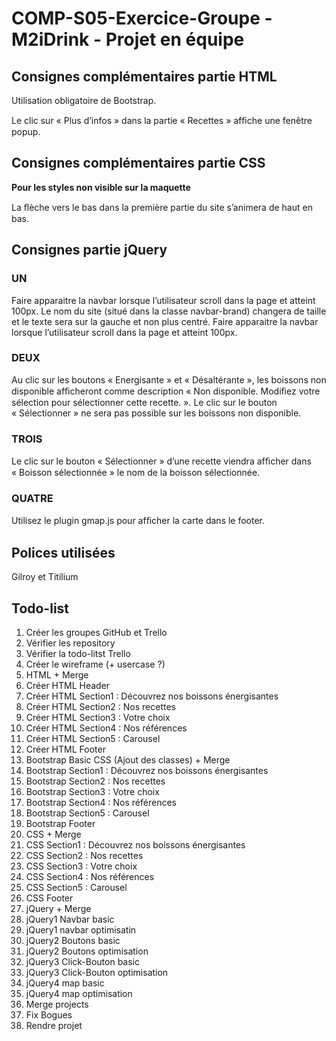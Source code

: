 # COMP-S05-Exercice-Groupe - M2iDrink -  Projet en équipe

## Consignes complémentaires partie HTML
 Utilisation obligatoire de Bootstrap.

Le clic sur « Plus d’infos » dans la partie « Recettes » afﬁche une fenêtre popup.

## Consignes complémentaires partie CSS
**Pour les styles non visible sur la maquette**

La ﬂèche vers le bas dans la première partie du site s’animera de haut en bas.

## Consignes partie jQuery
### UN
Faire apparaitre la navbar lorsque l’utilisateur scroll dans la page et atteint 100px. 
Le nom du site (situé dans la classe navbar-brand) changera de taille et le texte sera sur la gauche et non plus centré. Faire apparaitre la navbar lorsque l’utilisateur scroll dans la page et atteint 100px.

### DEUX
Au clic sur les boutons « Energisante » et « Désaltérante », les boissons non disponible afﬁcheront comme description « Non disponible. Modiﬁez votre sélection pour sélectionner cette recette. ». Le clic sur le bouton « Sélectionner » ne sera pas possible sur les boissons non disponible.

### TROIS
Le clic sur le bouton « Sélectionner » d’une recette viendra afﬁcher dans « Boisson sélectionnée » le nom de la boisson sélectionnée.

### QUATRE
Utilisez le plugin gmap.js pour afﬁcher la carte dans le footer.


## Polices utilisées
Gilroy et Titilium 

## Todo-list
1. Créer les groupes GitHub et Trello
2. Vérifier les repository
3. Vérifier la todo-litst Trello
4. Créer le wireframe (+ usercase ?)
5. HTML + Merge
6. Créer HTML Header
7. Créer HTML Section1 : Découvrez nos boissons énergisantes
8. Créer HTML Section2 : Nos recettes
9. Créer HTML Section3 : Votre choix
10. Créer HTML Section4 : Nos références
11. Créer HTML Section5 : Carousel
12. Créer HTML Footer
13. Bootstrap Basic CSS (Ajout des classes) + Merge
14. Bootstrap Section1 : Découvrez nos boissons énergisantes
15. Bootstrap Section2 : Nos recettes
16. Bootstrap Section3 : Votre choix
17. Bootstrap Section4 : Nos références
18. Bootstrap Section5 : Carousel
19. Bootstrap Footer
20. CSS  + Merge
21. CSS Section1 : Découvrez nos boissons énergisantes
22. CSS Section2 : Nos recettes
23. CSS Section3 : Votre choix
24. CSS Section4 : Nos références
25. CSS Section5 : Carousel
26. CSS Footer
27. jQuery + Merge
28. jQuery1 Navbar basic
29. jQuery1 navbar optimisatin
30. jQuery2 Boutons basic
31. jQuery2 Boutons optimisation
32. jQuery3 Click-Bouton basic
32. jQuery3 Click-Bouton optimisation
33. jQuery4 map basic
34. jQuery4 map optimisation
35. Merge projects
36. Fix Bogues
37. Rendre projet